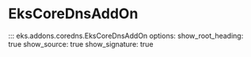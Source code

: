 # EksCoreDnsAddOn

::: eks.addons.coredns.EksCoreDnsAddOn
    options:
        show_root_heading: true
        show_source: true
        show_signature: true
